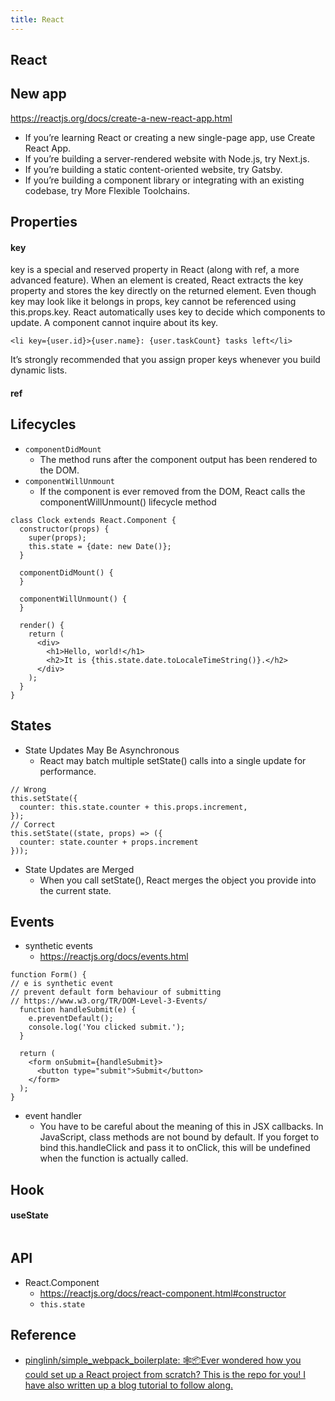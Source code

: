 ```yaml
---
title: React
---
```


## React

## New app
https://reactjs.org/docs/create-a-new-react-app.html

- If you’re learning React or creating a new single-page app, use Create React App.
- If you’re building a server-rendered website with Node.js, try Next.js.
- If you’re building a static content-oriented website, try Gatsby.
- If you’re building a component library or integrating with an existing codebase, try More Flexible Toolchains.

## Properties

#### key
key is a special and reserved property in React (along with ref, a more advanced feature). When an element is created, React extracts the key property and stores the key directly on the returned element. Even though key may look like it belongs in props, key cannot be referenced using this.props.key. React automatically uses key to decide which components to update. A component cannot inquire about its key.

```
<li key={user.id}>{user.name}: {user.taskCount} tasks left</li>
```

It’s strongly recommended that you assign proper keys whenever you build dynamic lists.

#### ref

## Lifecycles

- `componentDidMount`
    - The method runs after the component output has been rendered to the DOM.
- `componentWillUnmount`
    - If the component is ever removed from the DOM, React calls the componentWillUnmount() lifecycle method

```
class Clock extends React.Component {
  constructor(props) {
    super(props);
    this.state = {date: new Date()};
  }

  componentDidMount() {
  }

  componentWillUnmount() {
  }

  render() {
    return (
      <div>
        <h1>Hello, world!</h1>
        <h2>It is {this.state.date.toLocaleTimeString()}.</h2>
      </div>
    );
  }
}
```

## States
- State Updates May Be Asynchronous
    - React may batch multiple setState() calls into a single update for performance.

```
// Wrong
this.setState({
  counter: this.state.counter + this.props.increment,
});
// Correct
this.setState((state, props) => ({
  counter: state.counter + props.increment
}));
```

- State Updates are Merged
    - When you call setState(), React merges the object you provide into the current state.

## Events
- synthetic events
    - https://reactjs.org/docs/events.html

```
function Form() {
// e is synthetic event
// prevent default form behaviour of submitting
// https://www.w3.org/TR/DOM-Level-3-Events/
  function handleSubmit(e) {
    e.preventDefault();
    console.log('You clicked submit.');
  }

  return (
    <form onSubmit={handleSubmit}>
      <button type="submit">Submit</button>
    </form>
  );
}
```


- event handler
    - You have to be careful about the meaning of this in JSX callbacks. In JavaScript, class methods are not bound by default. If you forget to bind this.handleClick and pass it to onClick, this will be undefined when the function is actually called.

## Hook

#### useState

```

```


## API
- React.Component
    - https://reactjs.org/docs/react-component.html#constructor
    - `this.state`

## Reference
* [pinglinh/simple\_webpack\_boilerplate: 🕸📦Ever wondered how you could set up a React project from scratch? This is the repo for you\! I have also written up a blog tutorial to follow along\.](https://github.com/pinglinh/simple_webpack_boilerplate)
